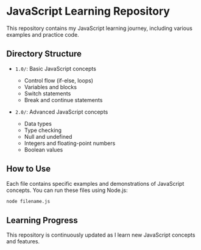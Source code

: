 # JavaScript Learning Repository

This repository contains my JavaScript learning journey, including various examples and practice code.

## Directory Structure

- `1.0/`: Basic JavaScript concepts
  - Control flow (if-else, loops)
  - Variables and blocks
  - Switch statements
  - Break and continue statements

- `2.0/`: Advanced JavaScript concepts
  - Data types
  - Type checking
  - Null and undefined
  - Integers and floating-point numbers
  - Boolean values

## How to Use

Each file contains specific examples and demonstrations of JavaScript concepts. You can run these files using Node.js:

```bash
node filename.js
```

## Learning Progress

This repository is continuously updated as I learn new JavaScript concepts and features. 
